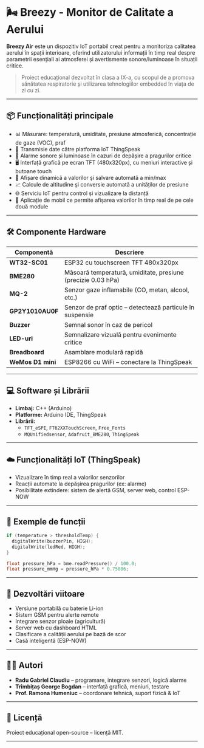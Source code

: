 
# 🌬️ Breezy - Monitor de Calitate a Aerului

**Breezy Air** este un dispozitiv IoT portabil creat pentru a monitoriza calitatea aerului în spații interioare, oferind utilizatorului informații în timp real despre parametrii esențiali ai atmosferei și avertismente sonore/luminoase în situații critice.

> Proiect educațional dezvoltat în clasa a IX-a, cu scopul de a promova sănătatea respiratorie și utilizarea tehnologiilor embedded în viața de zi cu zi.

---

## 📦 Funcționalități principale

- 📊 Măsurare: temperatură, umiditate, presiune atmosferică, concentrație de gaze (VOC), praf
- 📡 Transmisie date către platforma IoT ThingSpeak
- 🔔 Alarme sonore și luminoase în cazuri de depășire a pragurilor critice
- 🖥️ Interfață grafică pe ecran TFT (480x320px), cu meniuri interactive și butoane touch
- 🔄 Afișare dinamică a valorilor și salvare automată a min/max
- 📈 Calcule de altitudine și conversie automată a unităților de presiune
- 🌐 Serviciu IoT pentru control și vizualizare la distanță
- 📱 Aplicație de mobil ce permite afișarea valorilor în timp real de pe cele două module

---

## 🛠️ Componente Hardware

| Componentă          | Descriere                                                                 |
|---------------------|---------------------------------------------------------------------------|
| **WT32-SC01**        | ESP32 cu touchscreen TFT 480x320px                                        |
| **BME280**           | Măsoară temperatură, umiditate, presiune (precizie 0.03 hPa)              |
| **MQ-2**             | Senzor gaze inflamabile (CO, metan, alcool, etc.)                         |
| **GP2Y1010AU0F**     | Senzor de praf optic – detectează particule în suspensie                  |
| **Buzzer**           | Semnal sonor în caz de pericol                                            |
| **LED-uri**          | Semnalizare vizuală pentru evenimente critice                            |
| **Breadboard**       | Asamblare modulară rapidă                                                 |
| **WeMos D1 mini**    | ESP8266 cu WiFi – conectare la ThingSpeak                                |

---

## 💻 Software și Librării

- **Limbaj:** C++ (Arduino)
- **Platforme:** Arduino IDE, ThingSpeak
- **Librării:**  
  - `TFT_eSPI`, `FT62XXTouchScreen`, `Free_Fonts`  
  - `MQUnifiedsensor`, `Adafruit_BME280`, `ThingSpeak`

---

## ☁️ Funcționalități IoT (ThingSpeak)

- Vizualizare în timp real a valorilor senzorilor
- Reacții automate la depășirea pragurilor (ex: alarme)
- Posibilitate extindere: sistem de alertă GSM, server web, control ESP-NOW

---

## 🧠 Exemple de funcții

```cpp
if (temperature > thresholdTemp) {
  digitalWrite(buzzerPin, HIGH);
  digitalWrite(ledRed, HIGH);
}
```

```cpp
float pressure_hPa = bme.readPressure() / 100.0;
float pressure_mmHg = pressure_hPa * 0.75006;
```

---

## 🔮 Dezvoltări viitoare

- Versiune portabilă cu baterie Li-ion
- Sistem GSM pentru alerte remote
- Integrare senzor ploaie (agricultură)
- Server web cu dashboard HTML
- Clasificare a calității aerului pe bază de scor
- Casă inteligentă (ESP-NOW)

---

## 👨‍💻 Autori

- **Radu Gabriel Claudiu** – programare, integrare senzori, logică alarme  
- **Trîmbițaș George Bogdan** – interfață grafică, meniuri, testare  
- **Prof. Ramona Humeniuc** – coordonare tehnică, suport fizică & IoT

---

## 📜 Licență

Proiect educațional open-source – licență MIT.

---
